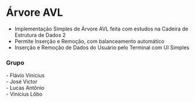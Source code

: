 # Árvore AVL 
- Implementação Simples de Árvore AVL feita com estudos na Cadeira de Estrutura de Dados 2
- Permite Inserção e Remoção, com balanceamento automático 
- Inserção e Remoção de Dados do Usuário pelo Terminal com UI Simples

<h3> Grupo </h3>
- Flávio Vinícius<br>
- José Victor<br>
- Lucas Antônio<br>
- Vinícius Lôbo<br>
